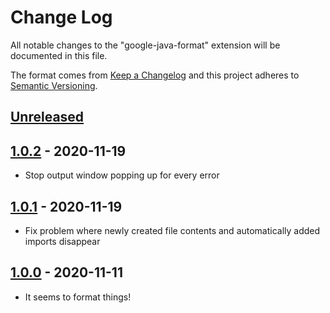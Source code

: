 # Change Log

All notable changes to the "google-java-format" extension will be documented in
this file.

The format comes from [Keep a Changelog](http://keepachangelog.com/) and this
project adheres to [Semantic Versioning](https://semver.org/spec/v2.0.0.html).

## [Unreleased]

## [1.0.2] - 2020-11-19

- Stop output window popping up for every error

## [1.0.1] - 2020-11-19

- Fix problem where newly created file contents and automatically added imports
  disappear

## [1.0.0] - 2020-11-11

- It seems to format things!

[unreleased]:
  https://github.com/ilkka/vscode-google-java-format/compare/v1.0.2...HEAD
[1.0.2]:
  https://github.com/ilkka/vscode-google-java-format/compare/v1.0.1...v1.0.2
[1.0.1]:
  https://github.com/ilkka/vscode-google-java-format/compare/v1.0.0...v1.0.1
[1.0.0]:
  https://github.com/ilkka/vscode-google-java-format/compare/v0.3.0...v1.0.0

